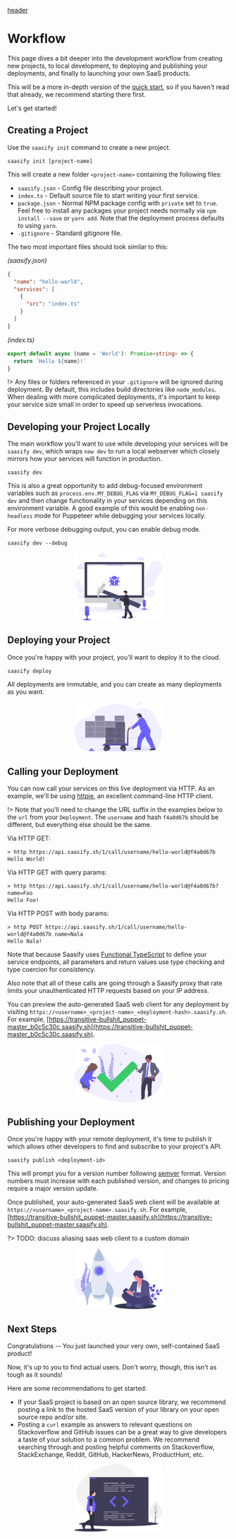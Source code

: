 [header](_header.md ':include')

# Workflow

This page dives a bit deeper into the development workflow from creating new projects, to local development, to deploying and publishing your deployments, and finally to launching your own SaaS products.

This will be a more in-depth version of the [quick start](./quick-start.md), so if you haven't read that already, we recommend starting there first.

Let's get started!

## Creating a Project

Use the `saasify init` command to create a new project.

```
saasify init [project-name]
```

This will create a new folder `<project-name>` containing the following files:

- `saasify.json` - Config file describing your project.
- `index.ts` - Default source file to start writing your first service.
- `package.json` - Normal NPM package config with `private` set to `true`. Feel free to install any packages your project needs normally via `npm install --save` or `yarn add`. Note that the deployment process defaults to using `yarn`.
- `.gitignore` - Standard gitignore file.

The two most important files should look similar to this:

*(saasify.json)*
```json
{
  "name": "hello-world",
  "services": [
    {
      "src": "index.ts"
    }
  ]
}
```

*(index.ts)*
```ts
export default async (name = 'World'): Promise<string> => {
  return `Hello ${name}!`
}
```

!> Any files or folders referenced in your `.gitignore` will be ignored during deployment. By default, this includes build directories like `node_modules`. When dealing with more complicated deployments, it's important to keep your service size small in order to speed up serverless invocations.

## Developing your Project Locally

The main workflow you'll want to use while developing your services will be `saasify dev`, which wraps `now dev` to run a local webserver which closely mirrors how your services will function in production.

```
saasify dev
```

This is also a great opportunity to add debug-focused environment variables such as `process.env.MY_DEBUG_FLAG` via `MY_DEBUG_FLAG=1 saasify dev` and then change functionality in your services depending on this environment variable. A good example of this would be enabling `non-headless` mode for Puppeteer while debugging your services locally.

For more verbose debugging output, you can enable debug mode.

```
saasify dev --debug
```

<p align="center">
  <img src="./_media/undraw/bug_fixing.svg" alt="Debugging" width="200" />
</p>

## Deploying your Project

Once you're happy with your project, you'll want to deploy it to the cloud.

```
saasify deploy
```

All deployments are immutable, and you can create as many deployments as you want.

<p align="center">
  <img src="./_media/undraw/logistics.svg" alt="Deployments" width="200" />
</p>

## Calling your Deployment

You can now call your services on this live deployment via HTTP. As an example, we'll be using [httpie](https://httpie.org/), an excellent command-line HTTP client.

!> Note that you'll need to change the URL suffix in the examples below to the `url` from your `Deployment`. The `username` and hash `f4a0d67b` should be different, but everything else should be the same.

Via HTTP GET:

```
> http https://api.saasify.sh/1/call/username/hello-world@f4a0d67b
Hello World!
```

Via HTTP GET with query params:

```
> http https://api.saasify.sh/1/call/username/hello-world@f4a0d67b?name=Foo
Hello Foo!
```

Via HTTP POST with body params:

```
> http POST https://api.saasify.sh/1/call/username/hello-world@f4a0d67b name=Nala
Hello Nala!
```

Note that because Saasify uses [Functional TypeScript](https://github.com/transitive-bullshit/functional-typescript) to define your service endpoints, all parameters and return values use type checking and type coercion for consistency.

Also note that all of these calls are going through a Saasify proxy that rate limits your unauthenticated HTTP requests based on your IP address.

You can preview the auto-generated SaaS web client for any deployment by visiting `https://<username>_<project-name>_<deployment-hash>.saasify.sh`. For example, [https://transitive-bullshit_puppet-master_b0c5c30c.saasify.sh](https://transitive-bullshit_puppet-master_b0c5c30c.saasify.sh).

<p align="center">
  <img src="./_media/undraw/confirmation.svg" alt="Deployments" width="200" />
</p>

## Publishing your Deployment

Once you're happy with your remote deployment, it's time to publish it which allows other developers to find and subscribe to your project's API.

```
saasify publish <deployment-id>
```

This will prompt you for a version number following [semver](https://semver.org) format. Version numbers must increase with each published version, and changes to pricing require a major version update.

Once published, your auto-generated SaaS web client will be available at `https://<username>_<project-name>.saasify.sh`. For example, [https://transitive-bullshit_puppet-master.saasify.sh](https://transitive-bullshit_puppet-master.saasify.sh).

?> TODO: discuss aliasing saas web client to a custom domain

<p align="center">
  <img src="./_media/undraw/maker_launch.svg" alt="Launching!" width="200" />
</p>

## Next Steps

Congratulations -- You just launched your very own, self-contained SaaS product!

Now, it's up to you to find actual users. Don't worry, though, this isn't as tough as it sounds!

Here are some recommendations to get started:

- If your SaaS project is based on an open source library, we recommend posting a link to the hosted SaaS version of your library on your open source repo and/or site.
- Posting a `curl` example as answers to relevant questions on Stackoverflow and GitHub issues can be a great way to give developers a taste of your solution to a common problem. We recommend searching through and posting helpful comments on Stackoverflow, StackExchange, Reddit, GitHub, HackerNews, ProductHunt, etc.

<p align="center">
  <img src="./_media/undraw/code_review.svg" alt="Workflow" width="200" />
</p>
